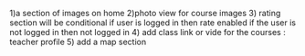 1)a section of images on home
2)photo view for course images 3) rating section will be conditional if user is logged in then rate enabled if the user is not logged in then not logged in 4) add class link or vide for the courses : teacher profile 5) add a map section
